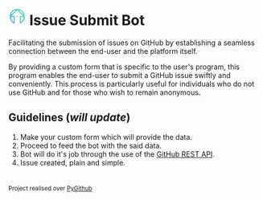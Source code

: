 # <img src="https://raw.githubusercontent.com/matijakljajic/issuesubmitbot/main/logo.png" width="35px"> Issue Submit Bot
Facilitating the submission of issues on GitHub by establishing a seamless connection between the end-user and the platform itself.

By providing a custom form that is specific to the user's program, this program enables the end-user to submit a GitHub issue swiftly and conveniently. This process is particularly useful for individuals who do not use GitHub and for those who wish to remain anonymous.
## Guidelines (*will update*)
1. Make your custom form which will provide the data.
2. Proceed to feed the bot with the said data.
3. Bot will do it's job through the use of the [GitHub REST API](https://docs.github.com/en/rest).
4. Issue created, plain and simple.

##

<sub>Project realised over [PyGithub](https://github.com/PyGithub/PyGithub)</sub>
